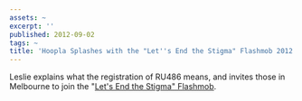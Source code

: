 ```yaml
---
assets: ~
excerpt: ''
published: 2012-09-02
tags: ~
title: 'Hoopla Splashes with the "Let''s End the Stigma" Flashmob 2012 Campaign '
---
```

Leslie explains what the registration of RU486 means, and invites those in Melbourne to join the "[Let's End the Stigma" Flashmob](http://www.reproductivechoiceaustralia.org.au/flashmob). 